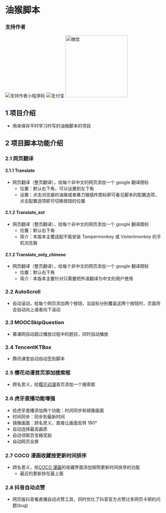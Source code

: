 # 油猴脚本

### 支持作者

![支持作者小程序码](https://greasyfork.org/rails/active_storage/representations/redirect/eyJfcmFpbHMiOnsibWVzc2FnZSI6IkJBaHBBekdIQVE9PSIsImV4cCI6bnVsbCwicHVyIjoiYmxvYl9pZCJ9fQ==--56691abdd507118966e2810dd47b1e2a3b9b82e8/eyJfcmFpbHMiOnsibWVzc2FnZSI6IkJBaDdCem9MWm05eWJXRjBTU0lKYW5CbFp3WTZCa1ZVT2hSeVpYTnBlbVZmZEc5ZmJHbHRhWFJiQjJrQnlHa0J5QT09IiwiZXhwIjpudWxsLCJwdXIiOiJ2YXJpYXRpb24ifX0=--4c3cded9533f8c872a82572269844d930809aad4/support.png?locale=zh-CN)
![支付宝](https://greasyfork.s3.us-east-2.amazonaws.com/lg94h87tgo1nuetf5n2fuhvloa2s)
<img src="https://greasyfork.s3.us-east-2.amazonaws.com/svemz9wsqdw7ym25wnwarww7jwit" alt="微信" title="微信" width="200" />

## 1 项目介绍

- 用来保存平时学习时写的油猴脚本的项目

## 2 项目脚本功能介绍

### 2.1 网页翻译

#### 2.1.1 Translate

- 网页翻译（整页翻译），给每个非中文的网页添加一个 google 翻译图标
  - 位置：默认右下角，可以设置到左下角
  - 设置：点击浏览器的油猴或者暴力猴插件图标即可看见脚本的配置选项，点击配置选项即可切换按钮的位置

#### 2.1.2 Translate_ext

- 网页翻译（整页翻译），给每个非中文的网页添加一个 google 翻译图标
  - 位置：默认右下角
  - 简介：本版本主要适配不能安装 Tampermonkey 或 Violentmonkey 的手机浏览器

#### 2.1.2 Translate_only_chinese

- 网页翻译（整页翻译），给每个非中文的网页添加一个 google 翻译图标
  - 位置：默认右下角
  - 简介：本版本主要针对只需要把外语翻译为中文的用户使用

### 2.2 AutoScroll

- 自动滚动，给每个网页添加两个按钮，当鼠标分别覆盖这两个按钮时，页面将会自动向上或者向下滚动

### 2.3 MOOCSkipQuestion

- 慕课网自动跳过播放过程中的题目，同时自动播放

### 2.4 TencentKTBox

- 腾讯课堂自动自动签到脚本

### 2.5 樱花动漫首页添加搜索框

- 顾名思义，给[樱花动漫](http://www.imomoe.ai/)首页添加一个搜索框

### 2.6 虎牙直播功能增强

- 给虎牙直播添加两个功能：时间同步和镜像画面
- 时间同步：同步到最新时间
- 镜像画面：顾名思义，直接让画面反转 180°
- 自动选择最高画质
- 自动领取百宝箱奖励
- 自动网页全屏

### 2.7 COCO 漫画收藏按更新时间排序

- 顾名思义，给[COCO 漫画](http://www.cocomanhua.com/)的收藏界面添加按照更新时间排序的功能
  - 最近的更新排在最上面

### 2.8 抖音自动点赞

- 网页版抖音看直播自动点赞工具，同时优化了抖音官方点赞过多网页卡顿的问题(bug)
